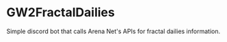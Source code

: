 # GW2FractalDailies
Simple discord bot that calls Arena Net's APIs for fractal dailies information.
